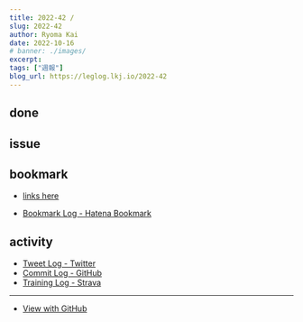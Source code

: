 ```yaml
---
title: 2022-42 / 
slug: 2022-42
author: Ryoma Kai
date: 2022-10-16
# banner: ./images/
excerpt: 
tags: ["週報"]
blog_url: https://leglog.lkj.io/2022-42
---
```


<!--greeting here-->

## done

### 

## issue

### 

## bookmark

- [links here]()


- [Bookmark Log - Hatena Bookmark](https://b.hatena.ne.jp/Ryo_K/bookmark)

## activity

<Tweet tweetLink="" />
<Instagram instagramId="" />
<YouTube youTubeId="" />

- [Tweet Log - Twitter](https://twitter.com/search?q=(from%3Alegnoh)%20until%3A2022-10-16%20since%3A2022-10-10%20-filter%3Areplies&src=typed_query)
- [Commit Log - GitHub](https://github.com/legnoh?tab=overview&from=2022-10-10&to=2022-10-16)
- [Training Log - Strava](https://www.strava.com/athletes/47349424/training/log)

----

- [View with GitHub](https://github.com/legnoh/leglog/blob/master/content/posts/202x/2022/42/index.md)
